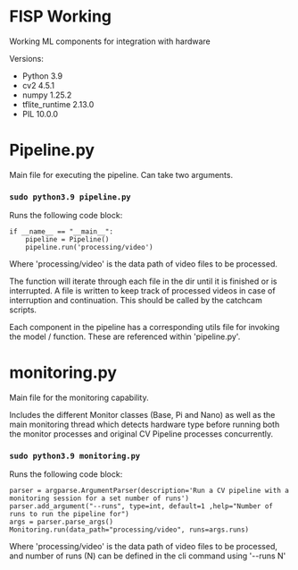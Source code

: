 # FISP Working

Working ML components for integration with hardware

Versions:
- Python 			3.9
- cv2 				4.5.1
- numpy 			1.25.2
- tflite_runtime	2.13.0
- PIL 				10.0.0

# Pipeline.py

Main file for executing the pipeline.
Can take two arguments. 

### `sudo python3.9 pipeline.py`

Runs the following code block:

    if __name__ == "__main__":
        pipeline = Pipeline()
        pipeline.run('processing/video')

Where 'processing/video' is the data path of video files to be processed.

The function will iterate through each file in the dir until it is finished or is interrupted. 
A file is written to keep track of processed videos in case of interruption and continuation.
This should be called by the catchcam scripts.

Each component in the pipeline has a corresponding utils file for invoking the model / function. 
These are referenced within 'pipeline.py'.


# monitoring.py

Main file for the monitoring capability.

Includes the different Monitor classes (Base, Pi and Nano) as well as the main 
monitoring thread which detects hardware type before running both the monitor processes
and original CV Pipeline processes concurrently.

### `sudo python3.9 monitoring.py`

Runs the following code block:

    parser = argparse.ArgumentParser(description='Run a CV pipeline with a monitoring session for a set number of runs')
    parser.add_argument("--runs", type=int, default=1 ,help="Number of runs to run the pipeline for")
    args = parser.parse_args()
    Monitoring.run(data_path="processing/video", runs=args.runs)

Where 'processing/video' is the data path of video files to be processed, and number of runs (N) can be defined in the cli command using '--runs N'

